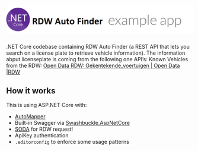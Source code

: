 # ![RDW Auto Finder App](logo.png)

.NET Core codebase containing RDW Auto Finder (a REST API that lets you search on a license plate to retrieve vehicle information). The information abput licenseplate is coming from the following one API’s:
Known Vehicles from the RDW: [Open Data RDW: Gekentekende_voertuigen | Open Data |RDW](https://opendata.rdw.nl/Voertuigen/Open-Data-RDW-Gekentekende_voertuigen/m9d7-ebf2)

## How it works

This is using ASP.NET Core with:

- [AutoMapper](http://automapper.org)
- Built-in Swagger via [Swashbuckle.AspNetCore](https://github.com/domaindrivendev/Swashbuckle.AspNetCore)
- [SODA](https://dev.socrata.com/) for RDW request!
- ApiKey authentication
- `.editorconfig` to enforce some usage patterns

